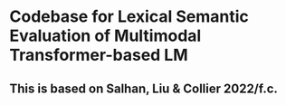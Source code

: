 # Codebase for Lexical Semantic Evaluation of Multimodal Transformer-based LM 
## This is based on Salhan, Liu & Collier 2022/f.c.

